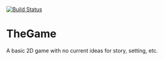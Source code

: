 [![Build Status](https://travis-ci.org/Ross-Alexandra/TheGame.svg?branch=master)](https://travis-ci.org/Ross-Alexandra/TheGame)

# TheGame
A basic 2D game with no current ideas for story, setting, etc.
